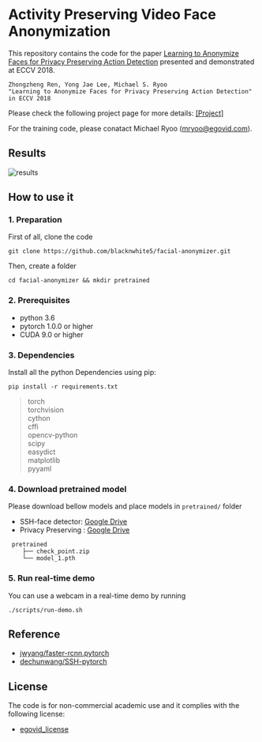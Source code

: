 # Activity Preserving Video Face Anonymization
This repository contains the code for the paper [Learning to Anonymize Faces for Privacy Preserving Action Detection](https://arxiv.org/abs/1803.11556) presented and demonstrated at ECCV 2018.

    Zhongzheng Ren, Yong Jae Lee, Michael S. Ryoo
    "Learning to Anonymize Faces for Privacy Preserving Action Detection"
    in ECCV 2018

Please check the following project page for more details: [[Project]](https://jason718.github.io/project/privacy/main.html)


For the training code, please conatact Michael Ryoo ([mryoo@egovid.com](mryoo@egovid.com)).

## Results
![results](https://camo.githubusercontent.com/07b708ef957fc86b0ed2bf1b5e2fd667889c551e/68747470733a2f2f6a61736f6e3731382e6769746875622e696f2f70726f6a6563742f707269766163792f66696c65732f7175616c692e6a706567)

## How to use it

### 1. Preparation
First of all, clone the code  
```
git clone https://github.com/blacknwhite5/facial-anonymizer.git
```

Then, create a folder  
```
cd facial-anonymizer && mkdir pretrained
```

### 2. Prerequisites
 * python 3.6
 * pytorch 1.0.0 or higher
 * CUDA 9.0 or higher

### 3. Dependencies
Install all the python Dependencies using pip:  
```
pip install -r requirements.txt
```

> torch    
torchvision  
cython  
cffi  
opencv-python  
scipy  
easydict  
matplotlib  
pyyaml  


### 4. Download pretrained model
Please download bellow models and place models in ```pretrained/``` folder

 * SSH-face detector: [Google Drive](https://drive.google.com/file/d/18AlQ4sqD5hdUOic-zkoC3ldhwCfweOX8/view?usp=sharing)
 * Privacy Preserving : [Google Drive](https://drive.google.com/file/d/1GMouJutcJwlEIxYF_xhG_6ZtDYCrKJwp/view?usp=sharing)

```
 pretrained
    ├── check_point.zip
    └── model_1.pth
```
### 5. Run real-time demo  

You can use a webcam in a real-time demo by running  

```
./scripts/run-demo.sh
```

## Reference
 * [jwyang/faster-rcnn.pytorch](https://github.com/jwyang/faster-rcnn.pytorch)
 * [dechunwang/SSH-pytorch](https://github.com/dechunwang/SSH-pytorch)

## License
The code is for non-commercial academic use and it complies with the following license:  
 * [egovid_license](https://github.com/blacknwhite5/facial-anonymizer/blob/master/egovid_license.txt)
